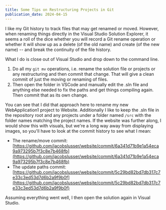 ```yaml
---
title: Some Tips on Restructuring Projects in Git
publication_date: 2024-04-15
---
```

I like my Git history to track files that may get renamed or moved. However, when renaming things directly in the Visual
Studio Solution Explorer, it seems a roll of the dice whether you will record a Git rename operation or whether it will
show up as a delete (of the old name) and create (of the new name) -- and break the continuity of the file history.

What I do is close out of Visual Studio and drop down to the command line.
1. Do all my `git mv` operations, i.e. rename the solution file or projects or any restructuring and then commit that change.
    That will give a clean commit of just the moving or renaming of files.
2. Then open the folder in VSCode and manually edit the .sln file and anything else needed to fix the paths and get things
    compiling again. Then commit that as its own change.

You can see that I did that approach here to rename my new WebApplication1 project to Website. Additionally I like to keep the
.sln file in the repository root and any projects under a folder named `/src` with the folder names matching the project names.
If the website was further along, I would show this with visuals, but we're a long way away from displaying images, so you'll
have to look at the commit history to see what I mean:

- The rename/move commit: [https://github.com/jacobslusser/website/commit/6a341d71b9e1a54eca9a973295b7f3c8e7b468fb](https://github.com/jacobslusser/website/commit/6a341d71b9e1a54eca9a973295b7f3c8e7b468fb)
- The update paths commit: [https://github.com/jacobslusser/website/commit/5c29bd82bd7db317c7e33c3ed53d7d6b2a9f9b0f](https://github.com/jacobslusser/website/commit/5c29bd82bd7db317c7e33c3ed53d7d6b2a9f9b0f)

Assuming everything went well, I then open the solution again in Visual Studio.

